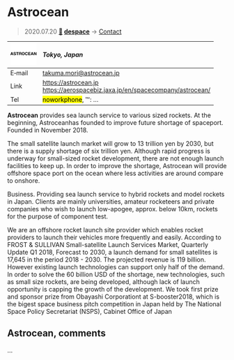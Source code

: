 # Astrocean
> 2020.07.20 **[🚀](../index/index.md) [despace](index.md)** → [Contact](contact.md)

|[![](f/contact/a/astrocean_logo1_thumb.png)](f/contact/a/astrocean_logo1.png)|*Tokyo, Japan*|
|:--|:--|
|E‑mail| <takuma.mori@astrocean.jp> |
|Link| <https://astrocean.jp><br> <https://aerospacebiz.jaxa.jp/en/spacecompany/astrocean/> |
|Tel| <mark>noworkphone</mark>, ℻: … |

**Astrocean** provides sea launch service to various sized rockets. At the beginning, Astroceanhas founded to improve future shortage of spaceport. Founded in November 2018.

The small satellite launch market will grow to 13 trillion yen by 2030, but there is a supply shortage of six trillion yen. Although rapid progress is underway for small-sized rocket development, there are not enough launch facilities to keep up. In order to improve the shortage, Astrocean will provide offshore space port on the ocean where less activities are around compare to onshore.

Business. Providing sea launch service to hybrid rockets and model rockets in Japan. Clients are mainly universities, amateur rocketeers and private companies who wish to launch low-apogee, approx. below 10km, rockets for the purpose of component test.

We are an offshore rocket launch site provider which enables rocket providers to launch their vehicles more frequently and easily. According to FROST & SULLIVAN Small-satellite Launch Services Market, Quarterly Update Q1 2018, Forecast to 2030, a launch demand for small satellites is 17,645 in the period 2018 - 2030. The projected revenue is 119 billion. However existing launch technologies can support only half of the demand. In order to solve the 60 billion USD of the shortage, new technologies, such as small size rockets, are being developed, although lack of launch opportunity is capping the growth of the development. We took first prize and sponsor prize from Obayashi Corporationt at S-booster2018, which is the bigest space business pitch competition in Japan held by The National Space Policy Secretariat (NSPS), Cabinet Office of Japan

<p style="page-break-after:always"> </p>

## Astrocean, comments

…

